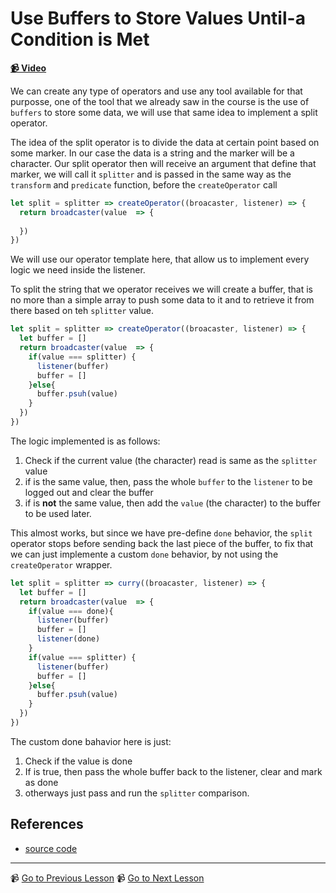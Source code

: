 # Use Buffers to Store Values Until-a Condition is Met

**[📹 Video](https://egghead.io/lessons/egghead-use-buffers-to-store-values-until-a-condition-is-met)**

We can create any type of operators and use any tool available for that purposse, one of the tool that we already saw in the course is the use of `buffers` to store some data, we will use that same idea to implement a split operator.

The idea of the split operator is to divide the data at certain point based on some marker. In our case the data is a string and the marker will be a character. Our split operator then will receive an argument that define that marker, we will call it `splitter` and is passed in the same way as the `transform` and  `predicate` function, before the  `createOperator` call

```javascript
let split = splitter => createOperator((broacaster, listener) => {
  return broadcaster(value  => {
    
  })
})
```

We will use our operator template here, that allow us to implement every logic we need inside the listener.

To split the string that we operator receives we will create a buffer, that is no more than a simple array to push some data to it and to retrieve it from there based on teh  `splitter` value.

```javascript
let split = splitter => createOperator((broacaster, listener) => {
  let buffer = []
  return broadcaster(value  => {
    if(value === splitter) {
      listener(buffer)
      buffer = []
    }else{
      buffer.psuh(value)
    }
  })
})
```

The logic implemented is as follows:

1. Check if the current value (the character) read is same as the `splitter` value
2. if is the same value, then, pass the whole `buffer` to the `listener` to be logged out and clear the buffer 
3. if is **not** the same value, then add the `value` (the character) to the buffer to be used later.

This almost works, but since we have pre-define `done` behavior, the `split` operator stops before sending back the last piece of the buffer, to fix that we can just implemente a custom `done` behavior, by not using the `createOperator` wrapper.

```javascript
let split = splitter => curry((broacaster, listener) => {
  let buffer = []
  return broadcaster(value  => {
    if(value === done){
      listener(buffer)
      buffer = []
      listener(done)
    }
    if(value === splitter) {
      listener(buffer)
      buffer = []
    }else{
      buffer.psuh(value)
    }
  })
})
```

The custom done bahavior here is just:

1. Check if the value is done
2. If is true, then pass the whole buffer back to the listener, clear and mark as done
3. otherways just pass and run the `splitter` comparison.

## References

- [source code](https://github.com/johnlindquist/crafting-functions/blob/split/src/operators.js#L31)

---

📹 [Go to Previous Lesson](https://egghead.io/lessons/egghead-building-a-counter-ui-by-composing-callbacks)
📹 [Go to Next Lesson](https://egghead.io/lessons/egghead-define-a-function-to-set-common-behaviors-in-operators)


